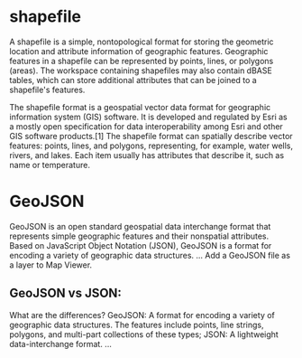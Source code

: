 # shapefile

A shapefile is a simple, nontopological format for storing the geometric location and attribute information of geographic features. Geographic features in a shapefile can be represented by points, lines, or polygons (areas). The workspace containing shapefiles may also contain dBASE tables, which can store additional attributes that can be joined to a shapefile's features.

The shapefile format is a geospatial vector data format for geographic information system (GIS) software. It is developed and regulated by Esri as a mostly open specification for data interoperability among Esri and other GIS software products.[1] The shapefile format can spatially describe vector features: points, lines, and polygons, representing, for example, water wells, rivers, and lakes. Each item usually has attributes that describe it, such as name or temperature.

# GeoJSON

GeoJSON is an open standard geospatial data interchange format that represents simple geographic features and their nonspatial attributes. Based on JavaScript Object Notation (JSON), GeoJSON is a format for encoding a variety of geographic data structures. ... Add a GeoJSON file as a layer to Map Viewer.

## GeoJSON vs JSON: 

What are the differences? GeoJSON: A format for encoding a variety of geographic data structures. The features include points, line strings, polygons, and multi-part collections of these types; JSON: A lightweight data-interchange format. ...

